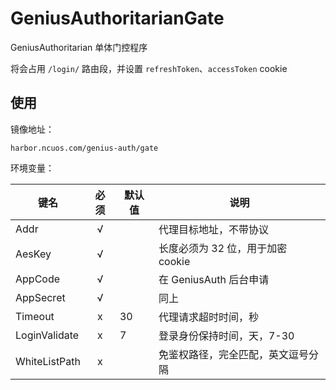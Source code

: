 # GeniusAuthoritarianGate

GeniusAuthoritarian 单体门控程序

将会占用 `/login/` 路由段，并设置 `refreshToken`、`accessToken` cookie

## 使用

镜像地址：

`harbor.ncuos.com/genius-auth/gate`

环境变量：

| 键名            | 必须 | 默认值 | 说明                     |
|---------------|:--:|-----|------------------------|
| Addr          | √  |     | 代理目标地址，不带协议            |
| AesKey        | √  |     | 长度必须为 32 位，用于加密 cookie |
| AppCode       | √  |     | 在 GeniusAuth 后台申请      |
| AppSecret     | √  |     | 同上                     |
| Timeout       | x  | 30  | 代理请求超时时间，秒             |
| LoginValidate | x  | 7   | 登录身份保持时间，天，7-30        |
| WhiteListPath | x  |     | 免鉴权路径，完全匹配，英文逗号分隔      |
